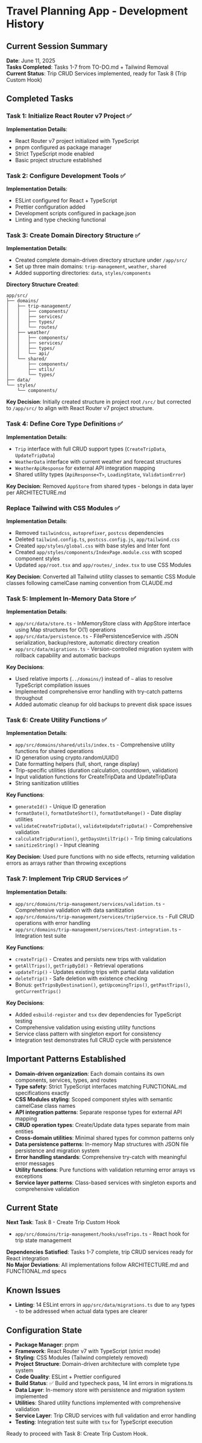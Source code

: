 # Travel Planning App - Development History

## Current Session Summary

**Date**: June 11, 2025  
**Tasks Completed**: Tasks 1-7 from TO-DO.md + Tailwind Removal  
**Current Status**: Trip CRUD Services implemented, ready for Task 8 (Trip Custom Hook)

## Completed Tasks

### Task 1: Initialize React Router v7 Project ✅

**Implementation Details**:
- React Router v7 project initialized with TypeScript
- pnpm configured as package manager
- Strict TypeScript mode enabled
- Basic project structure established

### Task 2: Configure Development Tools ✅

**Implementation Details**:
- ESLint configured for React + TypeScript
- Prettier configuration added
- Development scripts configured in package.json
- Linting and type checking functional

### Task 3: Create Domain Directory Structure ✅

**Implementation Details**:
- Created complete domain-driven directory structure under `/app/src/`
- Set up three main domains: `trip-management`, `weather`, `shared`
- Added supporting directories: `data`, `styles/components`

**Directory Structure Created**:
```
app/src/
├── domains/
│   ├── trip-management/
│   │   ├── components/
│   │   ├── services/
│   │   ├── types/
│   │   └── routes/
│   ├── weather/
│   │   ├── components/
│   │   ├── services/
│   │   ├── types/
│   │   └── api/
│   └── shared/
│       ├── components/
│       ├── utils/
│       └── types/
├── data/
└── styles/
    └── components/
```

**Key Decision**: Initially created structure in project root `/src/` but corrected to `/app/src/` to align with React Router v7 project structure.

### Task 4: Define Core Type Definitions ✅

**Implementation Details**:
- `Trip` interface with full CRUD support types (`CreateTripData`, `UpdateTripData`)
- `WeatherData` interface with current weather and forecast structures
- `WeatherApiResponse` for external API integration mapping
- Shared utility types (`ApiResponse<T>`, `LoadingState`, `ValidationError`)

**Key Decision**: Removed `AppStore` from shared types - belongs in data layer per ARCHITECTURE.md

### Replace Tailwind with CSS Modules ✅

**Implementation Details**:
- Removed `tailwindcss`, `autoprefixer`, `postcss` dependencies
- Deleted `tailwind.config.ts`, `postcss.config.js`, `app/tailwind.css`
- Created `app/styles/global.css` with base styles and Inter font
- Created `app/styles/components/IndexPage.module.css` with scoped component styles
- Updated `app/root.tsx` and `app/routes/_index.tsx` to use CSS Modules

**Key Decision**: Converted all Tailwind utility classes to semantic CSS Module classes following camelCase naming convention from CLAUDE.md

### Task 5: Implement In-Memory Data Store ✅

**Implementation Details**:
- `app/src/data/store.ts` - InMemoryStore class with AppStore interface using Map structures for O(1) operations
- `app/src/data/persistence.ts` - FilePersistenceService with JSON serialization, backup/restore, automatic directory creation
- `app/src/data/migrations.ts` - Version-controlled migration system with rollback capability and automatic backups

**Key Decisions**: 
- Used relative imports (`../domains/`) instead of `~` alias to resolve TypeScript compilation issues
- Implemented comprehensive error handling with try-catch patterns throughout
- Added automatic cleanup for old backups to prevent disk space issues

### Task 6: Create Utility Functions ✅

**Implementation Details**:
- `app/src/domains/shared/utils/index.ts` - Comprehensive utility functions for shared operations
- ID generation using crypto.randomUUID()
- Date formatting helpers (full, short, range display)
- Trip-specific utilities (duration calculation, countdown, validation)
- Input validation functions for CreateTripData and UpdateTripData
- String sanitization utilities

**Key Functions**:
- `generateId()` - Unique ID generation
- `formatDate()`, `formatDateShort()`, `formatDateRange()` - Date display utilities  
- `validateCreateTripData()`, `validateUpdateTripData()` - Comprehensive validation
- `calculateTripDuration()`, `getDaysUntilTrip()` - Trip timing calculations
- `sanitizeString()` - Input cleaning

**Key Decision**: Used pure functions with no side effects, returning validation errors as arrays rather than throwing exceptions

### Task 7: Implement Trip CRUD Services ✅

**Implementation Details**:
- `app/src/domains/trip-management/services/validation.ts` - Comprehensive validation with data sanitization
- `app/src/domains/trip-management/services/tripService.ts` - Full CRUD operations with error handling
- `app/src/domains/trip-management/services/test-integration.ts` - Integration test suite

**Key Functions**:
- `createTrip()` - Creates and persists new trips with validation
- `getAllTrips()`, `getTripById()` - Retrieval operations
- `updateTrip()` - Updates existing trips with partial data validation
- `deleteTrip()` - Safe deletion with existence checking
- Bonus: `getTripsByDestination()`, `getUpcomingTrips()`, `getPastTrips()`, `getCurrentTrips()`

**Key Decisions**:
- Added `esbuild-register` and `tsx` dev dependencies for TypeScript testing
- Comprehensive validation using existing utility functions
- Service class pattern with singleton export for consistency
- Integration test demonstrates full CRUD cycle with persistence

## Important Patterns Established

- **Domain-driven organization**: Each domain contains its own components, services, types, and routes
- **Type safety**: Strict TypeScript interfaces matching FUNCTIONAL.md specifications exactly
- **CSS Modules styling**: Scoped component styles with semantic camelCase class names
- **API integration patterns**: Separate response types for external API mapping
- **CRUD operation types**: Create/Update data types separate from main entities
- **Cross-domain utilities**: Minimal shared types for common patterns only
- **Data persistence patterns**: In-memory Map structures with JSON file persistence and migration system
- **Error handling standards**: Comprehensive try-catch with meaningful error messages
- **Utility functions**: Pure functions with validation returning error arrays vs exceptions
- **Service layer patterns**: Class-based services with singleton exports and comprehensive validation

## Current State

**Next Task**: Task 8 - Create Trip Custom Hook  
- `app/src/domains/trip-management/hooks/useTrips.ts` - React hook for trip state management

**Dependencies Satisfied**: Tasks 1-7 complete, trip CRUD services ready for React integration  
**No Major Deviations**: All implementations follow ARCHITECTURE.md and FUNCTIONAL.md specs

## Known Issues

- **Linting**: 14 ESLint errors in `app/src/data/migrations.ts` due to `any` types - to be addressed when actual data types are clearer

## Configuration State

- **Package Manager**: pnpm
- **Framework**: React Router v7 with TypeScript (strict mode)
- **Styling**: CSS Modules (Tailwind completely removed)
- **Project Structure**: Domain-driven architecture with complete type system
- **Code Quality**: ESLint + Prettier configured
- **Build Status**: ✅ Build and typecheck pass, 14 lint errors in migrations.ts
- **Data Layer**: In-memory store with persistence and migration system implemented
- **Utilities**: Shared utility functions implemented with comprehensive validation
- **Service Layer**: Trip CRUD services with full validation and error handling
- **Testing**: Integration test suite with `tsx` for TypeScript execution

Ready to proceed with Task 8: Create Trip Custom Hook.